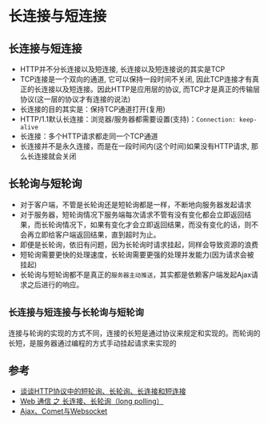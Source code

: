 # 长连接与短连接

## 长连接与短连接
- HTTP并不分长连接以及短连接, 长连接以及短连接说的其实是TCP
- TCP连接是一个双向的通道, 它可以保持一段时间不关闭, 因此TCP连接才有真正的长连接以及短连接。因此HTTP是应用层的协议, 而TCP才是真正的传输层协议(这一层的协议才有连接的说法)
- 长连接的目的其实是：保持TCP通道打开(复用)
- HTTP/1.1默认长连接：浏览器/服务器都需要设置(支持)：`Connection: keep-alive`
- 长连接：多个HTTP请求都走同一个TCP通道
- 长连接并不是永久连接，而是在一段时间内(这个时间)如果没有HTTP请求, 那么长连接就会关闭

## 长轮询与短轮询
- 对于客户端，不管是长轮询还是短轮询都是一样，不断地向服务器发起请求
- 对于服务器，短轮询情况下服务端每次请求不管有没有变化都会立即返回结果，而长轮询情况下，如果有变化才会立即返回结果，而没有变化的话，则不会再立即给客户端返回结果，直到超时为止。
- 即便是长轮询，依旧有问题，因为长轮询时请求挂起，同样会导致资源的浪费
- 短轮询需要更快的处理速度，长轮询需要更强的处理并发能力(因为请求会被挂起)
- 长轮询与短轮询都不是真正的`服务器主动推送`，其实都是依赖客户端发起Ajax请求之后进行的响应。

## `长连接与短连接`与`长轮询与短轮询`
连接与轮询的实现的方式不同，连接的长短是通过协议来规定和实现的。而轮询的长短，是服务器通过编程的方式手动挂起请求来实现的

## 参考
- [谈谈HTTP协议中的短轮询、长轮询、长连接和短连接](https://baijiahao.baidu.com/s?id=1581487891892427649&wfr=spider&for=pc)
- [Web 通信 之 长连接、长轮询（long polling）](https://www.cnblogs.com/goody9807/p/4208845.html)
- [Ajax、Comet与Websocket](https://www.cnblogs.com/liangxiaofeng/p/5230858.html)
